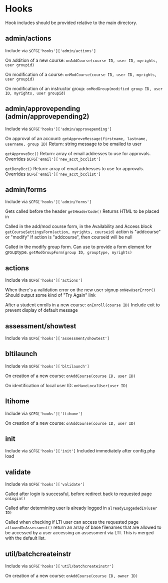 # Hooks

Hook includes should be provided relative to the main directory.

## admin/actions

Include via `$CFG['hooks']['admin/actions']`

On addition of a new course:
`onAddCourse(course ID, user ID, myrights, user groupid)`

On modification of a course:
`onModCourse(course ID, user ID, myrights, user groupid)`

On modification of an instructor group:
`onModGroup(modified group ID, user ID, myrights, user groupid)`

## admin/approvepending  (admin/approvepending2)

Include via `$CFG['hooks']['admin/approvepending']`

On approval of an account:
`getApproveMessage(firstname, lastname, username, group ID)`
Return:  string message to be emailed to user

`getApproveBcc()`
Return:  array of email addresses to use for approvals.
Overrides `$CFG['email']['new_acct_bcclist']`

`getDenyBcc()`
Return:  array of email addresses to use for approvals.
Overrides `$CFG['email']['new_acct_bcclist']`

## admin/forms

Include via `$CFG['hooks']['admin/forms']`

Gets called before the header
`getHeaderCode()`
Returns HTML to be placed in <head>

Called in the add/mod course form, in the Availability and Access block
`getCourseSettingsForm(action, myrights, courseid)`
action is "addcourse" or "modify"
If action is "addcourse", then courseid will be null

Called in the modify group form. Can use to provide a form element for grouptype.
`getModGroupForm(group ID, grouptype, myrights)`

## actions

Include via `$CFG['hooks']['actions']`

When there's a validation error on the new user signup
`onNewUserError()`
Should output some kind of "Try Again" link

After a student enrolls in a new course:
`onEnroll(course ID)`
Include exit to prevent display of default message

## assessment/showtest

Include via `$CFG['hooks']['assessment/showtest']`

## bltilaunch

Include via `$CFG['hooks']['bltilaunch']`

On creation of a new course:
`onAddCourse(course ID, user ID)`

On identification of local user ID:
`onHaveLocalUser(user ID)`

## ltihome

Include via `$CFG['hooks']['ltihome']`

On creation of a new course:
`onAddCourse(course ID, user ID)`

## init

Include via `$CFG['hooks']['init']`
Included immediately after config.php load

## validate

Include via `$CFG['hooks']['validate']`

Called after login is successful, before redirect back to requested page
`onLogin()`

Called after determining user is already logged in
`alreadyLoggededIn(user ID)`

Called when checking if LTI user can access the requested page
`allowedInAssessment()`
return an array of base filenames that are allowed to be accessed by a user
accessing an assessment via LTI.  This is merged with the default list.

## util/batchcreateinstr

Include via `$CFG['hooks']['util/batchcreateinstr']`

On creation of a new course:
`onAddCourse(course ID, owner ID)`



